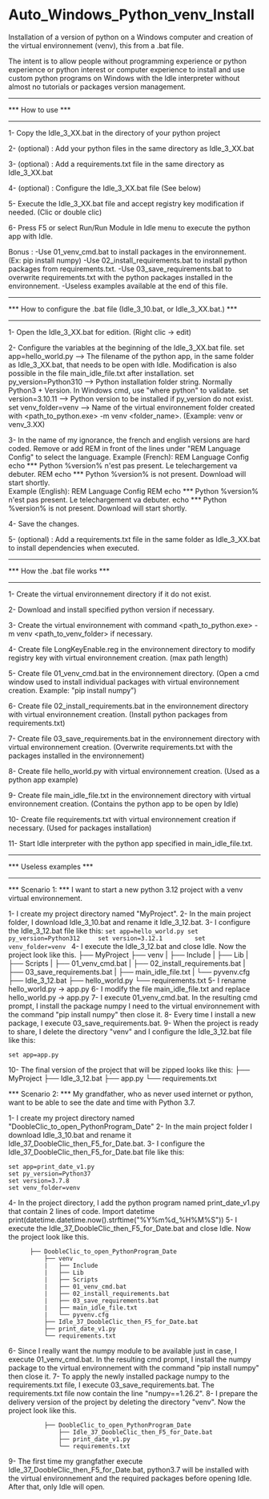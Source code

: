 # Auto_Windows_Python_venv_Install
Installation of a version of python on a Windows computer and creation of the virtual environnement (venv), this from a .bat file.

The intent is to allow people without programming experience or python experience or python interest or computer experience 
to install and use custom python programs on Windows with the Idle interpreter without almost no tutorials or packages version management.



****************************************
***           How to use             ***
****************************************

1- Copy the Idle_3_XX.bat in the directory of your python project

2- (optional) : Add your python files in the same directory as Idle_3_XX.bat

3- (optional) : Add a requirements.txt file in the same directory as Idle_3_XX.bat

4- (optional) : Configure the Idle_3_XX.bat file (See below)

5- Execute the Idle_3_XX.bat file and accept registry key modification if needed. (Clic or double clic)

6- Press F5 or select Run/Run Module in Idle menu to execute the python app with Idle.

Bonus : -Use 01_venv_cmd.bat to install packages in the environnement. (Ex: pip install numpy)
        -Use 02_install_requirements.bat to install python packages from requirements.txt.
        -Use 03_save_requirements.bat to overwrite requirements.txt with the python packages installed in the environnement.
        -Useless examples available at the end of this file.
      


****************************************************************************************************
***        How to configure the .bat file (Idle_3_10.bat, or Idle_3_XX.bat.)                     ***
****************************************************************************************************

1- Open the Idle_3_XX.bat for edition. (Right clic -> edit)

2- Configure the variables at the beginning of the Idle_3_XX.bat file.
      set app=hello_world.py      --> The filename of the python app, in the same folder as Idle_3_XX.bat, that needs to be open with Idle. 
                                      Modification is also possible in the file main_idle_file.txt after installation.
      set py_version=Python310    --> Python installation folder string. Normally Python3 + Version. In Windows cmd, use "where python" to validate.
      set version=3.10.11         --> Python version to be installed if py_version do not exist.
      set venv_folder=venv        --> Name of the virtual environnement folder created with <path_to_python.exe> -m venv <folder_name>. (Example: venv or venv_3.XX)

3- In the name of my ignorance, the french and english versions are hard coded. Remove or add REM in front of the lines under "REM Language Config" to select the language.
      Example (French):
              REM Language Config
              echo ***   Python %version% n'est pas present. Le telechargement va debuter.
              REM echo ***   Python %version% is not present. Download will start shortly.  
      Example (English):
              REM Language Config
              REM echo ***   Python %version% n'est pas present. Le telechargement va debuter.
              echo ***   Python %version% is not present. Download will start shortly.  

4- Save the changes.

5- (optional) : Add a requirements.txt file in the same folder as Idle_3_XX.bat to install dependencies when executed.



***************************************************
***           How the .bat file works           ***
***************************************************

1- Create the virtual environnement directory if it do not exist.

2- Download and install specified python version if necessary.

3- Create the virtual environnement with command <path_to_python.exe> -m venv <path_to_venv_folder> if necessary.

4- Create file LongKeyEnable.reg in the environnement directory to modify registry key with virtual environnement creation. (max path length) 

5- Create file 01_venv_cmd.bat in the environnement directory. (Open a cmd window used to install individual packages with virtual environnement creation. Example: "pip install numpy")

6- Create file 02_install_requirements.bat in the environnement directory with virtual environnement creation. (Install python packages from requirements.txt)

7- Create file 03_save_requirements.bat in the environnement directory with virtual environnement creation. (Overwrite requirements.txt with the packages installed in the environnement)

8- Create file hello_world.py with virtual environnement creation. (Used as a python app example)

9- Create file main_idle_file.txt in the environnement directory with virtual environnement creation. (Contains the python app to be open by Idle)

10- Create file requirements.txt with virtual environnement creation if necessary. (Used for packages installation)

11- Start Idle interpreter with the python app specified in main_idle_file.txt.



*********************************************
***             Useless examples          ***
*********************************************

*** Scenario 1: ***
I want to start a new python 3.12 project with a venv virtual environnement.

1- I create my project directory named "MyProject".
2- In the main project folder, I download Idle_3_10.bat and rename it Idle_3_12.bat.
3- I configure the Idle_3_12.bat file like this:
        ```
      set app=hello_world.py
      set py_version=Python312    
      set version=3.12.1        
      set venv_folder=venv 
      ```
4- I execute the Idle_3_12.bat and close Idle. Now the project look like this.
      ├── MyProject
          ├── venv
          |   ├── Include
          |   ├── Lib
          |   ├── Scripts
          |   ├── 01_venv_cmd.bat
          |   ├── 02_install_requirements.bat
          |   ├── 03_save_requirements.bat
          |   ├── main_idle_file.txt
          |   └── pyvenv.cfg
          ├── Idle_3_12.bat
          ├── hello_world.py
          └── requirements.txt
  5- I rename hello_world.py -> app.py
  6- I modify the file main_idle_file.txt and replace hello_world.py -> app.py
  7- I execute 01_venv_cmd.bat. In the resulting cmd prompt, I install the package numpy I need to the virtual environnement with the command "pip install numpy" then close it.
  8- Every time I install a new package, I execute 03_save_requirements.bat.
  9- When the project is ready to share, I delete the directory "venv" and I configure the Idle_3_12.bat file like this:
  ```
  set app=app.py
  ```
  10- The final version of the project that will be zipped looks like this:
          ├── MyProject
              ├── Idle_3_12.bat
              ├── app.py
              └── requirements.txt


*** Scenario 2: ***
My grandfather, who as never used internet or python, want to be able to see the date and time with Python 3.7.

1- I create my project directory named "DoobleClic_to_open_PythonProgram_Date"
2- In the main project folder I download Idle_3_10.bat and rename it Idle_37_DoobleClic_then_F5_for_Date.bat.
3- I configure the Idle_37_DoobleClic_then_F5_for_Date.bat file like this:
```
set app=print_date_v1.py
set py_version=Python37    
set version=3.7.8        
set venv_folder=venv
```
4- In the project directory, I add the python program named print_date_v1.py that contain 2 lines of code.
      Import datetime
      print(datetime.datetime.now().strftime("%Y%m%d_%H%M%S"))
5- I execute the Idle_37_DoobleClic_then_F5_for_Date.bat and close Idle. Now the project look like this.
```
      ├── DoobleClic_to_open_PythonProgram_Date
          ├── venv
          |   ├── Include
          |   ├── Lib
          |   ├── Scripts
          |   ├── 01_venv_cmd.bat
          |   ├── 02_install_requirements.bat
          |   ├── 03_save_requirements.bat
          |   ├── main_idle_file.txt
          |   └── pyvenv.cfg
          ├── Idle_37_DoobleClic_then_F5_for_Date.bat
          ├── print_date_v1.py
          └── requirements.txt
```
6- Since I really want the numpy module to be available just in case, I execute 01_venv_cmd.bat. In the resulting cmd prompt, 
   I install the numpy package to the virtual environnement with the command "pip install numpy" then close it.
7- To apply the newly installed package numpy to the requirements.txt file, I execute 03_save_requirements.bat.
   The requirements.txt file now contain the line "numpy==1.26.2".
8- I prepare the delivery version of the project by deleting the directory "venv". Now the project look like this.
```
          ├── DoobleClic_to_open_PythonProgram_Date
              ├── Idle_37_DoobleClic_then_F5_for_Date.bat
              ├── print_date_v1.py
              └── requirements.txt
```
9- The first time my grangfather execute Idle_37_DoobleClic_then_F5_for_Date.bat, python3.7 will be installed with 
   the virtual environnement and the required packages before opening Idle. After that, only Idle will open.
   
